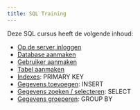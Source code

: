 ```yaml
---
title: SQL Training
---
```

Deze SQL cursus heeft de volgende inhoud:
- [Op de server inloggen](0-inloggen_op_server.md)
- [Database aanmaken](1-database-aanmaken.md)
- [Gebruiker aanmaken](2-gebruiker-aanmaken.md)
- [Tabel aanmaken](3-tabel-aanmaken.md)
- [Indexes](keys-indexes.md): PRIMARY KEY
- [Gegevens toevoegen](4-gegevens-toevoegen.md): INSERT
- [Gegevens zoeken / selecteren](5-gegevens-selecteren.md): SELECT
- [Gegevens groeperen](6-group-by.md): GROUP BY
